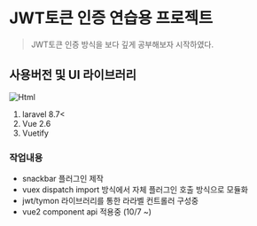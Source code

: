 <h1>JWT토큰 인증 연습용 프로젝트</h1>
<blockquote>JWT토큰 인증 방식을 보다 깊게 공부해보자 시작하였다.</blockquote>
<div>
<h2>사용버전 및 UI 라이브러리</h2>
<img alt="Html" src ="https://img.shields.io/badge/Laravel.svg?&style=for-the-badge&logo=Laravel&logoColor=#FF2D20"/>
<ol>
    <li>laravel 8.7<</li>
    <li>Vue 2.6</li>
    <li>Vuetify</li>
</ol>

</div>
    
<h3>작업내용</h3>
<ul>
    <li> snackbar 플러그인 제작</li>
    <li> vuex dispatch import 방식에서 자체 플러그인 호출 방식으로 모듈화</li>
    <li> jwt/tymon 라이브러리를 통한 라라벨 컨트롤러 구성중</li>
    <li> vue2 component api 적용중 (10/7 ~)</li>        
</ul>



